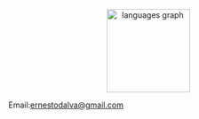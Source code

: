 <div align="center">
  <img src="https://github-readme-stats.vercel.app/api/top-langs?username=ernestogo99&locale=en&hide_title=false&layout=compact&card_width=320&langs_count=6&theme=dark&hide_border=false&order=2" height="150" alt="languages graph"  />
</div>

Email:ernestodalva@gmail.com
###
